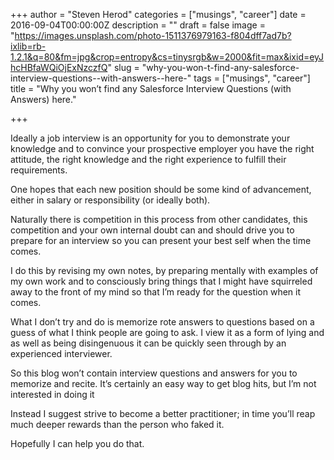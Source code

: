 +++
author = "Steven Herod"
categories = ["musings", "career"]
date = 2016-09-04T00:00:00Z
description = ""
draft = false
image = "https://images.unsplash.com/photo-1511376979163-f804dff7ad7b?ixlib=rb-1.2.1&q=80&fm=jpg&crop=entropy&cs=tinysrgb&w=2000&fit=max&ixid=eyJhcHBfaWQiOjExNzczfQ"
slug = "why-you-won-t-find-any-salesforce-interview-questions--with-answers--here-"
tags = ["musings", "career"]
title = "Why you won’t find any Salesforce Interview Questions (with Answers) here."

+++


Ideally a job interview is an opportunity for you to demonstrate your knowledge and to convince your prospective employer you have the right attitude, the right knowledge and the right experience to fulfill their requirements.

One hopes that each new position should be some kind of advancement, either in salary or responsibility (or ideally both).

Naturally there is competition in this process from other candidates, this competition and your own internal doubt can and should drive you to prepare for an interview so you can present your best self when the time comes.

I do this by revising my own notes, by preparing mentally with examples of my own work and to consciously bring things that I might have squirreled away to the front of my mind so that I’m ready for the question when it comes.

What I don’t try and do is memorize rote answers to questions based on a guess of what I think people are going to ask. I view it as a form of lying and as well as being disingenuous it can be quickly seen through by an experienced interviewer.

So this blog won’t contain interview questions and answers for you to memorize and recite. It’s certainly an easy way to get blog hits, but I’m not interested in doing it

Instead I suggest strive to become a better practitioner; in time you’ll reap much deeper rewards than the person who faked it.

Hopefully I can help you do that.

